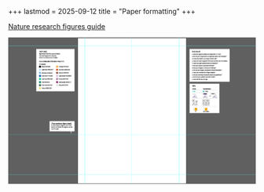 +++
lastmod = 2025-09-12
title = "Paper formatting"
+++

[Nature research figures guide](https://research-figure-guide.nature.com/)

![alt text](images/image.png)
